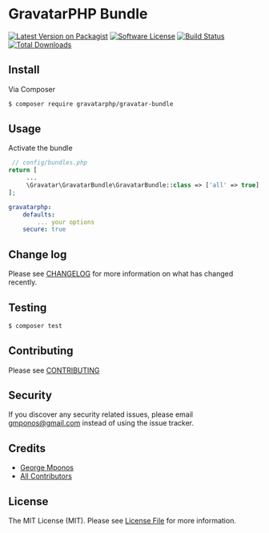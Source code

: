 # GravatarPHP Bundle

[![Latest Version on Packagist][ico-version]][link-packagist]
[![Software License][ico-license]](LICENSE.md)
[![Build Status][ico-travis]][link-travis]
[![Total Downloads][ico-downloads]][link-downloads]

## Install

Via Composer

``` bash
$ composer require gravatarphp/gravatar-bundle
```

## Usage

Activate the bundle

```php
 // config/bundles.php
return [
     ...
     \Gravatar\GravatarBundle\GravatarBundle::class => ['all' => true],
];
```

```yaml
gravatarphp:
    defaults:
        ... your options
    secure: true
```

## Change log

Please see [CHANGELOG](CHANGELOG.md) for more information on what has changed recently.

## Testing

``` bash
$ composer test
```

## Contributing

Please see [CONTRIBUTING](CONTRIBUTING.md)

## Security

If you discover any security related issues, please email gmponos@gmail.com instead of using the issue tracker.

## Credits

- [George Mponos][link-author]
- [All Contributors][link-contributors]

## License

The MIT License (MIT). Please see [License File](LICENSE.md) for more information.

[ico-version]: https://img.shields.io/packagist/v/gravatarphp/gravatar-bundle.svg?style=flat-square
[ico-license]: https://img.shields.io/badge/license-MIT-brightgreen.svg?style=flat-square
[ico-travis]: https://travis-ci.com/gravatarphp/gravatar-bundle.svg?branch=master
[ico-downloads]: https://img.shields.io/packagist/dt/gravatarphp/gravatar-bundle.svg?style=flat-square

[link-packagist]: https://packagist.org/packages/gravatarphp/gravatar-bundle
[link-travis]: https://travis-ci.com/gravatarphp/gravatar-bundle
[link-downloads]: https://packagist.org/packages/gravatarphp/gravatar-bundle
[link-author]: https://github.com/gmponos
[link-contributors]: ../../contributors
